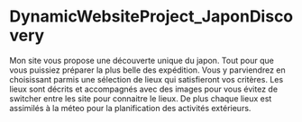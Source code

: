# DynamicWebsiteProject_JaponDiscovery
Mon site vous propose une découverte unique du japon. Tout pour que vous puissiez préparer la plus belle des expédition.
Vous y parviendrez en choisissant parmis une sélection de lieux qui satisfieront vos critères. Les lieux sont décrits et accompagnés avec des images pour vous évitez de switcher entre les site pour connaitre le lieux. De plus chaque lieux est assimilés à la méteo pour la planification des activités extérieurs.
